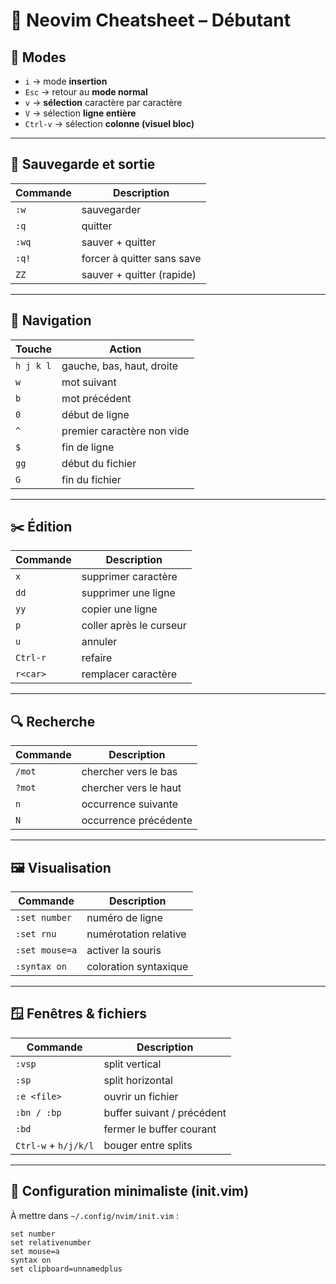 # 📘 Neovim Cheatsheet – Débutant

## 🧭 Modes
- `i` → mode **insertion**
- `Esc` → retour au **mode normal**
- `v` → **sélection** caractère par caractère
- `V` → sélection **ligne entière**
- `Ctrl-v` → sélection **colonne (visuel bloc)**

---

## 💾 Sauvegarde et sortie
| Commande | Description              |
|----------|--------------------------|
| `:w`     | sauvegarder              |
| `:q`     | quitter                  |
| `:wq`    | sauver + quitter         |
| `:q!`    | forcer à quitter sans save |
| `ZZ`     | sauver + quitter (rapide) |

---

## 🧍 Navigation
| Touche   | Action                        |
|----------|-------------------------------|
| `h j k l`| gauche, bas, haut, droite     |
| `w`      | mot suivant                   |
| `b`      | mot précédent                 |
| `0`      | début de ligne                |
| `^`      | premier caractère non vide    |
| `$`      | fin de ligne                  |
| `gg`     | début du fichier              |
| `G`      | fin du fichier                |

---

## ✂️ Édition
| Commande | Description            |
|----------|------------------------|
| `x`      | supprimer caractère    |
| `dd`     | supprimer une ligne    |
| `yy`     | copier une ligne       |
| `p`      | coller après le curseur|
| `u`      | annuler                |
| `Ctrl-r` | refaire                |
| `r<car>` | remplacer caractère    |

---

## 🔍 Recherche
| Commande   | Description                   |
|------------|-------------------------------|
| `/mot`     | chercher vers le bas          |
| `?mot`     | chercher vers le haut         |
| `n`        | occurrence suivante           |
| `N`        | occurrence précédente         |

---

## 🖼️ Visualisation
| Commande     | Description                      |
|--------------|----------------------------------|
| `:set number`| numéro de ligne                  |
| `:set rnu`   | numérotation relative            |
| `:set mouse=a`| activer la souris               |
| `:syntax on` | coloration syntaxique            |

---

## 🪟 Fenêtres & fichiers
| Commande     | Description                      |
|--------------|----------------------------------|
| `:vsp`       | split vertical                   |
| `:sp`        | split horizontal                 |
| `:e <file>`  | ouvrir un fichier                |
| `:bn / :bp`  | buffer suivant / précédent       |
| `:bd`        | fermer le buffer courant         |
| `Ctrl-w` + `h/j/k/l` | bouger entre splits      |

---

## 🔧 Configuration minimaliste (init.vim)
À mettre dans `~/.config/nvim/init.vim` :
```vim
set number
set relativenumber
set mouse=a
syntax on
set clipboard=unnamedplus

